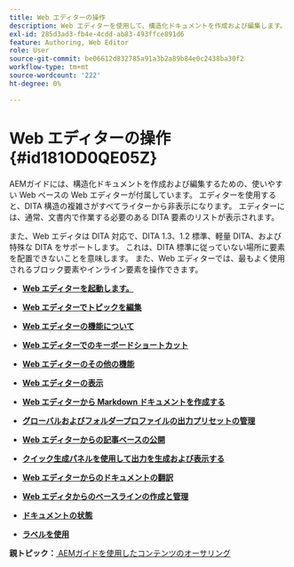 ```yaml
---
title: Web エディターの操作
description: Web エディターを使用して、構造化ドキュメントを作成および編集します。 AEMガイドの DITA 標準に従って Web エディターを使用する方法について説明します。
exl-id: 285d3ad3-fb4e-4cdd-ab83-493ffce891d6
feature: Authoring, Web Editor
role: User
source-git-commit: be06612d832785a91a3b2a89b84e0c2438ba30f2
workflow-type: tm+mt
source-wordcount: '222'
ht-degree: 0%

---
```


# Web エディターの操作 {#id181OD0QE05Z}

AEMガイドには、構造化ドキュメントを作成および編集するための、使いやすい Web ベースの Web エディターが付属しています。 エディターを使用すると、DITA 構造の複雑さがすべてライターから非表示になります。 エディターには、通常、文書内で作業する必要のある DITA 要素のリストが表示されます。

また、Web エディタは DITA 対応で、DITA 1.3、1.2 標準、軽量 DITA、および特殊な DITA をサポートします。 これは、DITA 標準に従っていない場所に要素を配置できないことを意味します。 また、Web エディターでは、最もよく使用されるブロック要素やインライン要素を操作できます。

- **[Web エディターを起動します。](web-editor-launch-editor.md)**

- **[Web エディターでトピックを編集](web-editor-edit-topics.md)**

- **[Web エディターの機能について](web-editor-features.md)**

- **[Web エディターでのキーボードショートカット](web-editor-keyboard-shortcuts.md)**

- **[Web エディターのその他の機能](web-editor-other-features.md)**

- **[Web エディターの表示](web-editor-views.md)**

- **[Web エディターから Markdown ドキュメントを作成する](web-editor-markdown-topic.md)**

- **[グローバルおよびフォルダープロファイルの出力プリセットの管理](web-editor-manage-output-presets.md)**

- **[Web エディターからの記事ベースの公開](web-editor-article-publishing.md)**

- **[クイック生成パネルを使用して出力を生成および表示する](web-editor-quick-generate-panel.md)**

- **[Web エディターからのドキュメントの翻訳](translate-documents-web-editor.md)**

- **[Web エディタからのベースラインの作成と管理](web-editor-baseline.md)**

- **[ドキュメントの状態](web-editor-document-states.md)**

- **[ラベルを使用](web-editor-use-label.md)**


**親トピック：**[ AEMガイドを使用したコンテンツのオーサリング](authoring-content-xml-doc.md)
